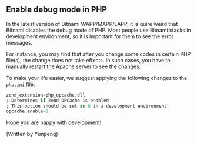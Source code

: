 ## Enable debug mode in PHP

In the latest version of Bitnami WAPP/MAPP/LAPP, it is quire weird that Bitnami disables the debug mode of PHP. Most people 
use Bitnami stacks in development environment, so it is important for them to see the error messages.

For instance, you may find that after you change some codes in certain PHP file(s), the change does not take effects. In
such cases, you have to manually restart the Apache server to see the changes.

To make your life easier, we suggest applying the following changes to the `php.ini` file.
```php
zend_extension=php_opcache.dll
; Determines if Zend OPCache is enabled
; This option should be set as 0 in a development environment.
opcache.enable=0
```

Hope you are happy with development!

(Written by Yunpeng)
